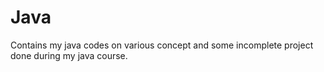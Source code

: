 # Java
Contains my java codes on various concept and some incomplete project done during my java course.
